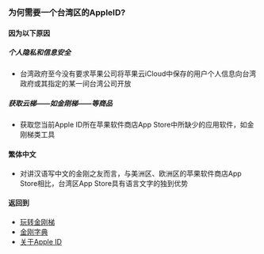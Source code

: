 ### 为何需要一个台湾区的AppleID?
#### 因为以下原因
##### 个人隐私和信息安全
- 台湾政府至今没有要求苹果公司将苹果云iCloud中保存的用户个人信息向台湾政府或其指定的某一间台湾公司开放

##### 获取云梯——如金刚梯——等商品
- 获取您当前Apple ID所在苹果软件商店App Store中所缺少的应用软件，如金刚梯类工具

#### 繁体中文
- 对讲汉语写中文的金刚之友而言，与美洲区、欧洲区的苹果软件商店App Store相比，台湾区App Store具有语言文字的独到优势

#### 返回到
- [玩转金刚梯](https://github.com/a2zitpro/web/blob/master/LadderFree/A.md)
- [金刚字典](https://github.com/a2zitpro/web/blob/master/LadderFree/kkDictionary/KKDictionary.md)
- [关于Apple ID](https://github.com/a2zitpro/web/blob/master/LadderFree/kkDictionary/kkAppLadder/iOS/AppleIDList.md)
